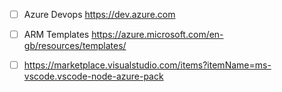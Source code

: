 - [ ] Azure Devops https://dev.azure.com
- [ ] ARM Templates https://azure.microsoft.com/en-gb/resources/templates/
- [ ] https://marketplace.visualstudio.com/items?itemName=ms-vscode.vscode-node-azure-pack

